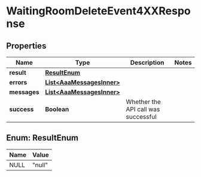 

# WaitingRoomDeleteEvent4XXResponse


## Properties

| Name | Type | Description | Notes |
|------------ | ------------- | ------------- | -------------|
|**result** | [**ResultEnum**](#ResultEnum) |  |  |
|**errors** | [**List&lt;AaaMessagesInner&gt;**](AaaMessagesInner.md) |  |  |
|**messages** | [**List&lt;AaaMessagesInner&gt;**](AaaMessagesInner.md) |  |  |
|**success** | **Boolean** | Whether the API call was successful |  |



## Enum: ResultEnum

| Name | Value |
|---- | -----|
| NULL | &quot;null&quot; |



